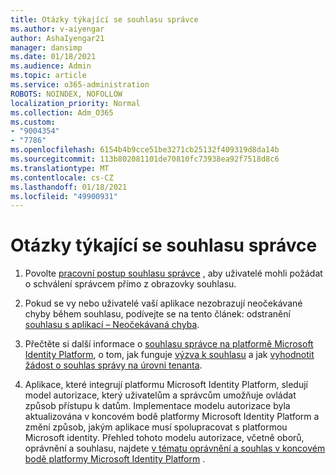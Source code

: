 ```yaml
---
title: Otázky týkající se souhlasu správce
ms.author: v-aiyengar
author: AshaIyengar21
manager: dansimp
ms.date: 01/18/2021
ms.audience: Admin
ms.topic: article
ms.service: o365-administration
ROBOTS: NOINDEX, NOFOLLOW
localization_priority: Normal
ms.collection: Adm_O365
ms.custom:
- "9004354"
- "7786"
ms.openlocfilehash: 6154b4b9cce51be3271cb25132f409319d8da14b
ms.sourcegitcommit: 113b802081101de70810fc73938ea92f7518d8c6
ms.translationtype: MT
ms.contentlocale: cs-CZ
ms.lasthandoff: 01/18/2021
ms.locfileid: "49900931"
---
```

# <a name="admin-consent-issues"></a>Otázky týkající se souhlasu správce

1. Povolte [pracovní postup souhlasu správce](https://docs.microsoft.com/azure/active-directory/manage-apps/configure-admin-consent-workflow) , aby uživatelé mohli požádat o schválení správcem přímo z obrazovky souhlasu.

1. Pokud se vy nebo uživatelé vaší aplikace nezobrazují neočekávané chyby během souhlasu, podívejte se na tento článek: odstranění [souhlasu s aplikací – Neočekávaná chyba](https://docs.microsoft.com/azure/active-directory/manage-apps/application-sign-in-unexpected-user-consent-error).

1. Přečtěte si další informace o [souhlasu správce na platformě Microsoft Identity Platform](https://docs.microsoft.com/azure/active-directory/develop/v2-admin-consent), o tom, jak funguje [výzva k souhlasu](https://docs.microsoft.com/azure/active-directory/develop/v2-admin-consent) a jak [vyhodnotit žádost o souhlas správy na úrovni tenanta](https://docs.microsoft.com/azure/active-directory/manage-apps/manage-consent-requests#evaluating-a-request-for-tenant-wide-admin-consent).

1. Aplikace, které integrují platformu Microsoft Identity Platform, sledují model autorizace, který uživatelům a správcům umožňuje ovládat způsob přístupu k datům. Implementace modelu autorizace byla aktualizována v koncovém bodě platformy Microsoft Identity Platform a změní způsob, jakým aplikace musí spolupracovat s platformou Microsoft identity. Přehled tohoto modelu autorizace, včetně oborů, oprávnění a souhlasu, najdete [v tématu oprávnění a souhlas v koncovém bodě platformy Microsoft Identity Platform](https://docs.microsoft.com/azure/active-directory/manage-apps/manage-consent-requests#evaluating-a-request-for-tenant-wide-admin-consent) .